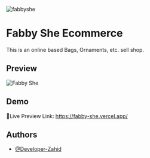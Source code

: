 
![fabbyshe](https://fabby-she.vercel.app/assets/logo-57251913.svg)



# Fabby She Ecommerce 

This is an online based Bags, Ornaments, etc. sell shop.


## Preview

![Fabby She](https://fabby-she.vercel.app/assets/images/preview/preview.png)


## Demo

🔗Live Preview Link: https://fabby-she.vercel.app/


## Authors

- [@Developer-Zahid](https://github.com/Developer-Zahid/)